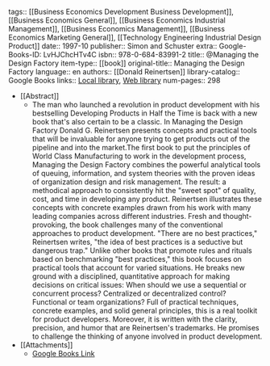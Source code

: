 tags:: [[Business Economics Development Business Development]], [[Business Economics General]], [[Business Economics Industrial Management]], [[Business Economics Management]], [[Business Economics Marketing General]], [[Technology Engineering Industrial Design Product]]
date:: 1997-10
publisher:: Simon and Schuster
extra:: Google-Books-ID: LvHJChcHTv4C
isbn:: 978-0-684-83991-2
title:: @Managing the Design Factory
item-type:: [[book]]
original-title:: Managing the Design Factory
language:: en
authors:: [[Donald Reinertsen]]
library-catalog:: Google Books
links:: [Local library](zotero://select/library/items/EC5GUVK7), [Web library](https://www.zotero.org/users/6520516/items/EC5GUVK7)
num-pages:: 298

- [[Abstract]]
	- The man who launched a revolution in product development with his bestselling Developing Products in Half the Time is back with a new book that's also certain to be a classic. In Managing the Design Factory Donald G. Reinertsen presents concepts and practical tools that will be invaluable for anyone trying to get products out of the pipeline and into the market.The first book to put the principles of World Class Manufacturing to work in the development process, Managing the Design Factory combines the powerful analytical tools of queuing, information, and system theories with the proven ideas of organization design and risk management. The result: a methodical approach to consistently hit the "sweet spot" of quality, cost, and time in developing any product. Reinertsen illustrates these concepts with concrete examples drawn from his work with many leading companies across different industries. Fresh and thought-provoking, the book challenges many of the conventional approaches to product development. "There are no best practices," Reinertsen writes, "the idea of best practices is a seductive but dangerous trap." Unlike other books that promote rules and rituals based on benchmarking "best practices," this book focuses on practical tools that account for varied situations. He breaks new ground with a disciplined, quantitative approach for making decisions on critical issues: When should we use a sequential or concurrent process? Centralized or decentralized control? Functional or team organizations? Full of practical techniques, concrete examples, and solid general principles, this is a real toolkit for product developers. Moreover, it is written with the clarity, precision, and humor that are Reinertsen's trademarks. He promises to challenge the thinking of anyone involved in product development.
- [[Attachments]]
	- [Google Books Link](https://books.google.com.ua/books?id=LvHJChcHTv4C)